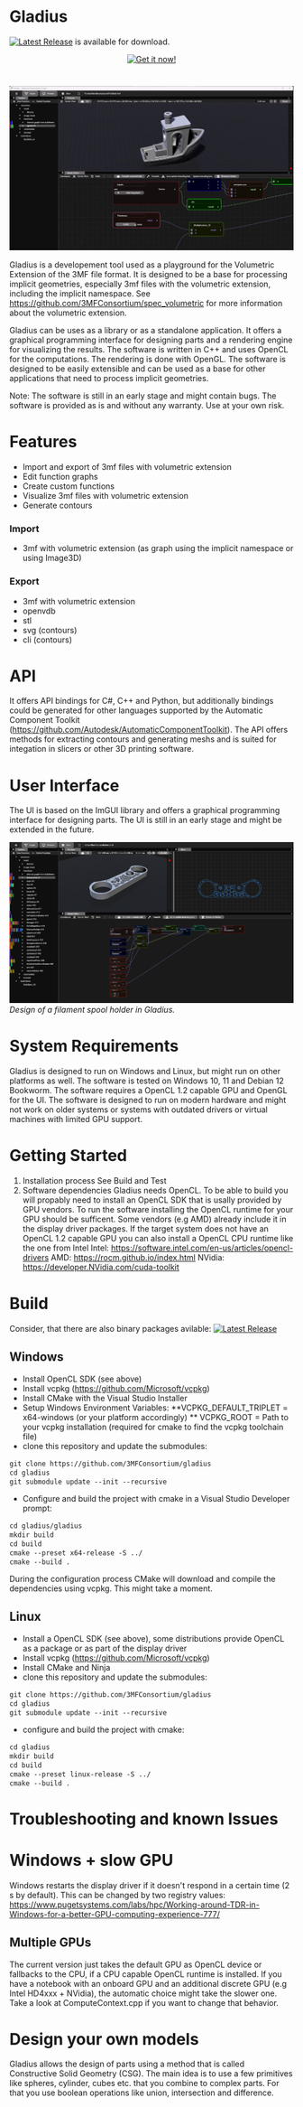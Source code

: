 # Gladius


[![Latest Release][def]](https://github.com/3MFConsortium/gladius/releases/latest) is available for download.

<div align="center">
  <a href="https://github.com/3MFConsortium/gladius/releases/latest">
    <img src="https://img.shields.io/badge/Get%20it%20now%21-blue?style=for-the-badge" alt="Get it now!">
  </a>
</div>

# 
![Screencast of gladius](gladius/documentation/img/gladius_animation.gif "3mf with volumetric extension")

Gladius is a developement tool used as a playground for the Volumetric Extension of the 3MF file format. It is designed to be a base for processing implicit geometries, especially 3mf files with the volumetric extension, including the implicit namespace. See <https://github.com/3MFConsortium/spec_volumetric> for more information about the volumetric extension.

Gladius can be uses as a library or as a standalone application. It offers a graphical programming interface for designing parts and a rendering engine for visualizing the results. The software is written in C++ and uses OpenCL for the computations. The rendering is done with OpenGL. The software is designed to be easily extensible and can be used as a base for other applications that need to process implicit geometries.

Note: The software is still in an early stage and might contain bugs. The software is provided as is and without any warranty. Use at your own risk.




# Features

- Import and export of 3mf files with volumetric extension
- Edit function graphs
- Create custom functions
- Visualize 3mf files with volumetric extension
- Generate contours

### Import

- 3mf with volumetric extension (as graph using the implicit namespace or using Image3D)

### Export

- 3mf with volumetric extension
- openvdb
- stl
- svg (contours)
- cli (contours)

# API

It offers API bindings for C#, C++ and Python, but additionally bindings could be generated for other languages supported by the Automatic Component Toolkit (<https://github.com/Autodesk/AutomaticComponentToolkit>). The API offers methods for extracting contours and generating meshs and is suited for integation in slicers or other 3D printing software.

# User Interface

The UI is based on the ImGUI library and offers a graphical programming interface for designing parts. The UI is still in an early stage and might be extended in the future.

![Screenshot of Gladius](gladius/documentation/img/gladius_screenshot.jpg "Screenshot of Gladius")
*Design of a filament spool holder in Gladius.*

# System Requirements

Gladius is designed to run on Windows and Linux, but might run on other platforms as well. The software is tested on Windows 10, 11 and Debian 12 Bookworm. The software requires a OpenCL 1.2 capable GPU and OpenGL for the UI. The software is designed to run on modern hardware and might not work on older systems or systems with outdated drivers or virtual machines with limited GPU support.

# Getting Started

1. Installation process
    See Build and Test
2. Software dependencies
    Gladius needs OpenCL. To be able to build you will propably need to install an OpenCL SDK that is usally provided by GPU vendors. To run the software installing the OpenCL runtime for your GPU should be sufficent. Some vendors (e.g AMD) already include it in the display driver packages. If the target system does not have an OpenCL 1.2 capable GPU you can also install a OpenCL CPU runtime like the one from Intel
    Intel: <https://software.intel.com/en-us/articles/opencl-drivers>
    AMD: <https://rocm.github.io/index.html>
    NVidia: <https://developer.NVidia.com/cuda-toolkit>

# Build

Consider, that there are also binary packages avilable: [![Latest Release][def]](https://github.com/3MFConsortium/gladius/releases/latest)

## Windows

- Install OpenCL SDK (see above)
- Install vcpkg (<https://github.com/Microsoft/vcpkg>)
- Install CMake with the Visual Studio Installer
- Setup Windows Environment Variables:
**VCPKG_DEFAULT_TRIPLET = x64-windows (or your platform accordingly)
** VCPKG_ROOT = Path to your vcpkg installation (required for cmake to find the vcpkg toolchain file)
- clone this repository and update the submodules:

```
git clone https://github.com/3MFConsortium/gladius
cd gladius
git submodule update --init --recursive
```

- Configure and build the project with cmake in a Visual Studio Developer prompt:

```
cd gladius/gladius
mkdir build
cd build
cmake --preset x64-release -S ../
cmake --build .
```

During the configuration process CMake will download and compile the dependencies using vcpkg. This might take a moment.

## Linux

- Install a OpenCL SDK (see above), some distributions provide OpenCL as a package or as part of the display driver
- Install vcpkg (<https://github.com/Microsoft/vcpkg>)
- Install CMake and Ninja
- clone this repository and update the submodules:

```
git clone https://github.com/3MFConsortium/gladius
cd gladius
git submodule update --init --recursive
```

* configure and build the project with cmake:

```
cd gladius
mkdir build
cd build
cmake --preset linux-release -S ../
cmake --build .
```

# Troubleshooting and known Issues

# Windows + slow GPU

Windows restarts the display driver if it doesn't respond in a certain time (2 s by default). This can be changed by two registry values:
<https://www.pugetsystems.com/labs/hpc/Working-around-TDR-in-Windows-for-a-better-GPU-computing-experience-777/>

## Multiple GPUs

The current version just takes the default GPU as OpenCL device or fallbacks to the CPU, if a CPU capable OpenCL runtime is installed. If you have a notebook with an onboard GPU and an additional discrete GPU (e.g Intel HD4xxx + NVidia), the automatic choice might take the slower one. Take a look at ComputeContext.cpp if you want to change that behavior.

# Design your own models

Gladius allows the design of parts using a method that is called Constructive Solid Geometry (CSG). The main idea is to use a few primitives like spheres, cylinder, cubes etc. that you combine to complex parts. For that you use boolean operations like union, intersection and difference.

[def]: https://img.shields.io/github/release/3MFConsortium/gladius.svg